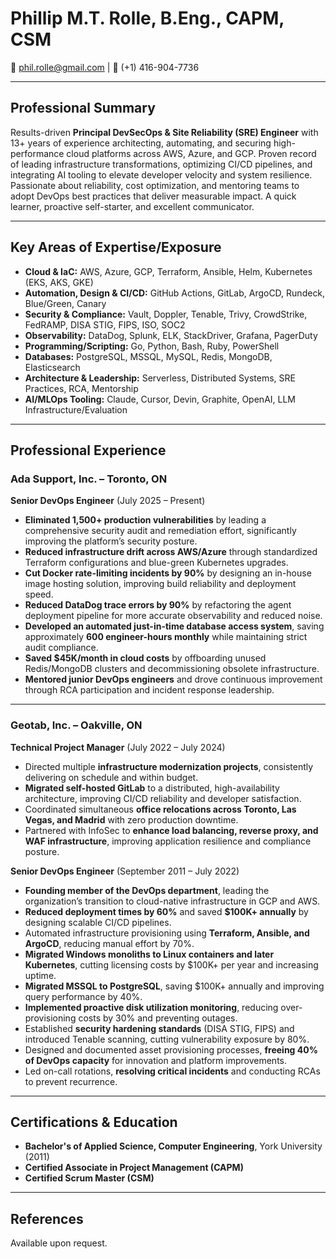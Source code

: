 # **Phillip M.T. Rolle, B.Eng., CAPM, CSM**
📧 phil.rolle@gmail.com | 📱 (+1) 416-904-7736  

---

## **Professional Summary**

Results-driven **Principal DevSecOps & Site Reliability (SRE) Engineer** with 13+ years of experience architecting, automating, and securing high-performance cloud platforms across AWS, Azure, and GCP. Proven record of leading infrastructure transformations, optimizing CI/CD pipelines, and integrating AI tooling to elevate developer velocity and system resilience. Passionate about reliability, cost optimization, and mentoring teams to adopt DevOps best practices that deliver measurable impact. A quick learner, proactive self-starter, and excellent communicator.

---

## **Key Areas of Expertise/Exposure**

- **Cloud & IaC:** AWS, Azure, GCP, Terraform, Ansible, Helm, Kubernetes (EKS, AKS, GKE)
- **Automation, Design & CI/CD:** GitHub Actions, GitLab, ArgoCD, Rundeck, Blue/Green, Canary
- **Security & Compliance:** Vault, Doppler, Tenable, Trivy, CrowdStrike, FedRAMP, DISA STIG, FIPS, ISO, SOC2
- **Observability:** DataDog, Splunk, ELK, StackDriver, Grafana, PagerDuty
- **Programming/Scripting:** Go, Python, Bash, Ruby, PowerShell
- **Databases:** PostgreSQL, MSSQL, MySQL, Redis, MongoDB, Elasticsearch
- **Architecture & Leadership:** Serverless, Distributed Systems, SRE Practices, RCA, Mentorship
- **AI/MLOps Tooling:** Claude, Cursor, Devin, Graphite, OpenAI, LLM Infrastructure/Evaluation

---

## **Professional Experience**

### **Ada Support, Inc. – Toronto, ON**  
**Senior DevOps Engineer** (July 2025 – Present)

- **Eliminated 1,500+ production vulnerabilities** by leading a comprehensive security audit and remediation effort, significantly improving the platform’s security posture.  
- **Reduced infrastructure drift across AWS/Azure** through standardized Terraform configurations and blue-green Kubernetes upgrades.  
- **Cut Docker rate-limiting incidents by 90%** by designing an in-house image hosting solution, improving build reliability and deployment speed.  
- **Reduced DataDog trace errors by 90%** by refactoring the agent deployment pipeline for more accurate observability and reduced noise.  
- **Developed an automated just-in-time database access system**, saving approximately **600 engineer-hours monthly** while maintaining strict audit compliance.  
- **Saved $45K/month in cloud costs** by offboarding unused Redis/MongoDB clusters and decommissioning obsolete infrastructure.  
- **Mentored junior DevOps engineers** and drove continuous improvement through RCA participation and incident response leadership.

---

### **Geotab, Inc. – Oakville, ON**  
**Technical Project Manager** (July 2022 – July 2024)

- Directed multiple **infrastructure modernization projects**, consistently delivering on schedule and within budget.  
- **Migrated self-hosted GitLab** to a distributed, high-availability architecture, improving CI/CD reliability and developer satisfaction.  
- Coordinated simultaneous **office relocations across Toronto, Las Vegas, and Madrid** with zero production downtime.  
- Partnered with InfoSec to **enhance load balancing, reverse proxy, and WAF infrastructure**, improving application resilience and compliance posture.

**Senior DevOps Engineer** (September 2011 – July 2022)

- **Founding member of the DevOps department**, leading the organization’s transition to cloud-native infrastructure in GCP and AWS.  
- **Reduced deployment times by 60%** and saved **$100K+ annually** by designing scalable CI/CD pipelines.  
- Automated infrastructure provisioning using **Terraform, Ansible, and ArgoCD**, reducing manual effort by 70%.  
- **Migrated Windows monoliths to Linux containers and later Kubernetes**, cutting licensing costs by $100K+ per year and increasing uptime.  
- **Migrated MSSQL to PostgreSQL**, saving $100K+ annually and improving query performance by 40%.  
- **Implemented proactive disk utilization monitoring**, reducing over-provisioning costs by 30% and preventing outages.  
- Established **security hardening standards** (DISA STIG, FIPS) and introduced Tenable scanning, cutting vulnerability exposure by 80%.  
- Designed and documented asset provisioning processes, **freeing 40% of DevOps capacity** for innovation and platform improvements.  
- Led on-call rotations, **resolving critical incidents** and conducting RCAs to prevent recurrence.

---

## **Certifications & Education**

- **Bachelor's of Applied Science, Computer Engineering**, York University (2011)
- **Certified Associate in Project Management (CAPM)**
- **Certified Scrum Master (CSM)**   

---

## **References**
Available upon request.
